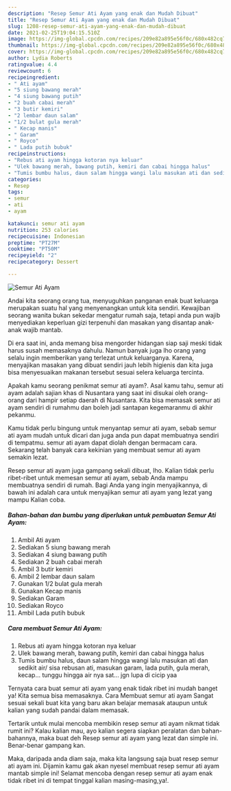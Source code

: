 ```yaml
---
description: "Resep Semur Ati Ayam yang enak dan Mudah Dibuat"
title: "Resep Semur Ati Ayam yang enak dan Mudah Dibuat"
slug: 1208-resep-semur-ati-ayam-yang-enak-dan-mudah-dibuat
date: 2021-02-25T19:04:15.510Z
image: https://img-global.cpcdn.com/recipes/209e82a895e56f0c/680x482cq70/semur-ati-ayam-foto-resep-utama.jpg
thumbnail: https://img-global.cpcdn.com/recipes/209e82a895e56f0c/680x482cq70/semur-ati-ayam-foto-resep-utama.jpg
cover: https://img-global.cpcdn.com/recipes/209e82a895e56f0c/680x482cq70/semur-ati-ayam-foto-resep-utama.jpg
author: Lydia Roberts
ratingvalue: 4.4
reviewcount: 6
recipeingredient:
- " Ati ayam"
- "5 siung bawang merah"
- "4 siung bawang putih"
- "2 buah cabai merah"
- "3 butir kemiri"
- "2 lembar daun salam"
- "1/2 bulat gula merah"
- " Kecap manis"
- " Garam"
- " Royco"
- " Lada putih bubuk"
recipeinstructions:
- "Rebus ati ayam hingga kotoran nya keluar"
- "Ulek bawang merah, bawang putih, kemiri dan cabai hingga halus"
- "Tumis bumbu halus, daun salam hingga wangi lalu masukan ati dan sedikit air/ sisa rebusan ati, masukan garam, lada putih, gula merah, kecap... tunggu hingga air nya sat... jgn lupa di cicip yaa"
categories:
- Resep
tags:
- semur
- ati
- ayam

katakunci: semur ati ayam 
nutrition: 253 calories
recipecuisine: Indonesian
preptime: "PT27M"
cooktime: "PT50M"
recipeyield: "2"
recipecategory: Dessert

---
```



![Semur Ati Ayam](https://img-global.cpcdn.com/recipes/209e82a895e56f0c/680x482cq70/semur-ati-ayam-foto-resep-utama.jpg)

Andai kita seorang orang tua, menyuguhkan panganan enak buat keluarga merupakan suatu hal yang menyenangkan untuk kita sendiri. Kewajiban seorang  wanita bukan sekedar mengatur rumah saja, tetapi anda pun wajib menyediakan keperluan gizi terpenuhi dan masakan yang disantap anak-anak wajib mantab.

Di era  saat ini, anda memang bisa mengorder hidangan siap saji meski tidak harus susah memasaknya dahulu. Namun banyak juga lho orang yang selalu ingin memberikan yang terlezat untuk keluarganya. Karena, menyajikan masakan yang dibuat sendiri jauh lebih higienis dan kita juga bisa menyesuaikan makanan tersebut sesuai selera keluarga tercinta. 



Apakah kamu seorang penikmat semur ati ayam?. Asal kamu tahu, semur ati ayam adalah sajian khas di Nusantara yang saat ini disukai oleh orang-orang dari hampir setiap daerah di Nusantara. Kita bisa memasak semur ati ayam sendiri di rumahmu dan boleh jadi santapan kegemaranmu di akhir pekanmu.

Kamu tidak perlu bingung untuk menyantap semur ati ayam, sebab semur ati ayam mudah untuk dicari dan juga anda pun dapat membuatnya sendiri di tempatmu. semur ati ayam dapat diolah dengan bermacam cara. Sekarang telah banyak cara kekinian yang membuat semur ati ayam semakin lezat.

Resep semur ati ayam juga gampang sekali dibuat, lho. Kalian tidak perlu ribet-ribet untuk memesan semur ati ayam, sebab Anda mampu membuatnya sendiri di rumah. Bagi Anda yang ingin menyajikannya, di bawah ini adalah cara untuk menyajikan semur ati ayam yang lezat yang mampu Kalian coba.

<!--inarticleads1-->

##### Bahan-bahan dan bumbu yang diperlukan untuk pembuatan Semur Ati Ayam:

1. Ambil  Ati ayam
1. Sediakan 5 siung bawang merah
1. Sediakan 4 siung bawang putih
1. Sediakan 2 buah cabai merah
1. Ambil 3 butir kemiri
1. Ambil 2 lembar daun salam
1. Gunakan 1/2 bulat gula merah
1. Gunakan  Kecap manis
1. Sediakan  Garam
1. Sediakan  Royco
1. Ambil  Lada putih bubuk




<!--inarticleads2-->

##### Cara membuat Semur Ati Ayam:

1. Rebus ati ayam hingga kotoran nya keluar
1. Ulek bawang merah, bawang putih, kemiri dan cabai hingga halus
1. Tumis bumbu halus, daun salam hingga wangi lalu masukan ati dan sedikit air/ sisa rebusan ati, masukan garam, lada putih, gula merah, kecap... tunggu hingga air nya sat... jgn lupa di cicip yaa




Ternyata cara buat semur ati ayam yang enak tidak ribet ini mudah banget ya! Kita semua bisa memasaknya. Cara Membuat semur ati ayam Sangat sesuai sekali buat kita yang baru akan belajar memasak ataupun untuk kalian yang sudah pandai dalam memasak.

Tertarik untuk mulai mencoba membikin resep semur ati ayam nikmat tidak rumit ini? Kalau kalian mau, ayo kalian segera siapkan peralatan dan bahan-bahannya, maka buat deh Resep semur ati ayam yang lezat dan simple ini. Benar-benar gampang kan. 

Maka, daripada anda diam saja, maka kita langsung saja buat resep semur ati ayam ini. Dijamin kamu gak akan nyesel membuat resep semur ati ayam mantab simple ini! Selamat mencoba dengan resep semur ati ayam enak tidak ribet ini di tempat tinggal kalian masing-masing,ya!.

